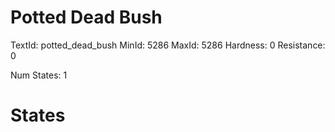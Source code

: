 # Potted Dead Bush
TextId: potted_dead_bush
MinId: 5286
MaxId: 5286
Hardness: 0
Resistance: 0

Num States: 1
# States
```

```